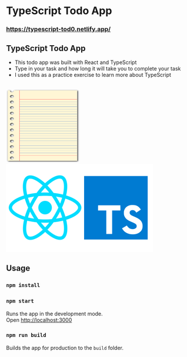 # TypeScript Todo App

### https://typescript-tod0.netlify.app/

## TypeScript Todo App

- This todo app was built with React and TypeScript
- Type in your task and how long it will take you to complete your task
- I used this as a practice exercise to learn more about TypeScript

<br>
<img src="./public/paper.png" alt="drawing" width="200" height="200"/>
<br>
<img src="./public/React-and-typescript.png" alt="drawing" width="400" height="240"/>

## Usage

### `npm install`

### `npm start`

Runs the app in the development mode.<br>
Open [http://localhost:3000](http://localhost:3000)

### `npm run build`

Builds the app for production to the `build` folder.<br>
